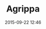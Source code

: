 ---
layout: artwork
title: Agrippa
surface: png
link: https://commons.wikimedia.org/wiki/File:Marcus_agrippa_louvre_portrait.jpg
source: wikipedia
name: luca corsato
image_url: /images/paintings/agrippa.png
image_thumb_url: /images/paintings/agrippa.png
date:   2015-09-22 12:46
tags: archeostickers male
---